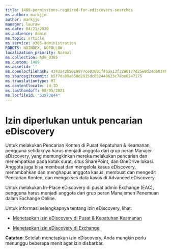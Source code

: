 ```yaml
---
title: 1489-permissions-required-for-ediscovery-searches
ms.author: markjjo
author: markjjo
manager: lauraw
ms.date: 04/21/2020
ms.audience: Admin
ms.topic: article
ms.service: o365-administration
ROBOTS: NOINDEX, NOFOLLOW
localization_priority: Normal
ms.collection: Adm_O365
ms.custom: 1489
ms.assetid: ''
ms.openlocfilehash: 4343a43b5019877ce01601f4baa13f3290177d25e0d24d6034858205966f5f35
ms.sourcegitcommit: b5f7da89a650d2915dc652449623c78be6247175
ms.translationtype: MT
ms.contentlocale: id-ID
ms.lasthandoff: 08/05/2021
ms.locfileid: "53973844"
---
```

# <a name="permissions-required-for-ediscovery-searches"></a>Izin diperlukan untuk pencarian eDiscovery

Untuk melakukan Pencarian Konten di Pusat Kepatuhan & Keamanan, pengguna setidaknya harus menjadi anggota dari grup peran Manajer eDiscovery, yang memungkinkan mereka melakukan pencarian dan menempatkan pada kotak surat, situs SharePoint, dan OneDrive lokasi. Anggota juga bisa membuat dan mengelola kasus eDiscovery, menambahkan dan menghapus anggota kasus, membuat dan mengedit Pencarian Konten, dan mengakses data kasus di Advanced eDiscovery.

Untuk melakukan In-Place eDiscovery di pusat admin Exchange (EAC), pengguna harus menjadi anggota dari grup peran Manajemen Penemuan dalam Exchange Online.

Untuk informasi selengkapnya tentang izin eDiscovery, lihat: 

- [Menetapkan izin eDiscovery di Pusat & Kepatuhan Keamanan](https://docs.microsoft.com/microsoft-365/compliance/assign-ediscovery-permissions)

- [Menetapkan izin eDiscovery di Exchange](https://docs.microsoft.com/exchange/security-and-compliance/in-place-ediscovery/assign-ediscovery-permissions)

**Catatan**: Setelah menetapkan izin eDiscovery, Anda mungkin perlu menunggu beberapa menit agar izin disbarbar.
